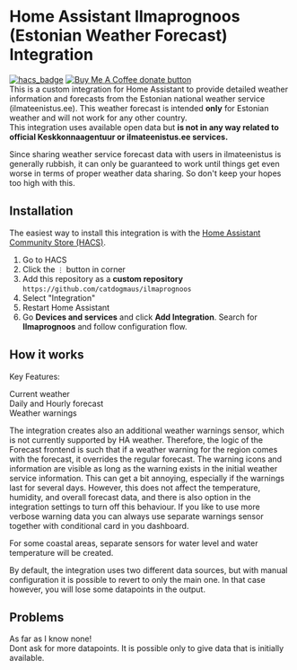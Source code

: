 # Home Assistant Ilmaprognoos (Estonian Weather Forecast) Integration

[![hacs_badge](https://img.shields.io/badge/HACS-Default-orange.svg)](https://github.com/hacs/integration)
<span class="badge-buymeacoffee">
<a href="https://ko-fi.com/catdog58928" title="Donate to this project using Ko-Fi"><img src="https://img.shields.io/badge/Buy_me_coffee_and_biscuits-donate-yellow.svg?logo=kofi" alt="Buy Me A Coffee donate button" /></a>
</span><br/> 
This is a custom integration for Home Assistant to provide detailed weather information and forecasts from the Estonian national weather service (ilmateenistus.ee). This weather forecast is intended **only** for Estonian weather and will not work for any other country.<br/> 
This integration uses available open data but **is not in any way related to official Keskkonnaagentuur or ilmateenistus.ee services.**

Since sharing weather service forecast data with users in ilmateenistus is generally rubbish, it can only be guaranteed to work until things get even worse in terms of proper weather data sharing. So don't keep your hopes too high with this.

## Installation

The easiest way to install this integration is with the [Home Assistant Community Store (HACS)](https://hacs.xyz/).

1. Go to HACS
2. Click the `⋮` button in corner
3. Add this repository as a **custom repository** `https://github.com/catdogmaus/ilmaprognoos`
4. Select "Integration"
5. Restart Home Assistant
6. Go **Devices and services** and click **Add Integration**. Search for **Ilmaprognoos** and follow configuration flow.

## How it works
Key Features:

Current weather<br/>
Daily and Hourly forecast<br/>
Weather warnings<br/>

The integration creates also an additional weather warnings sensor, which is not currently supported by HA weather. Therefore, the logic of the Forecast frontend is such that if a weather warning for the region comes with the forecast, it overrides the regular forecast. The warning icons and information are visible as long as the warning exists in the initial weather service information. This can get a bit annoying, especially if the warnings last for several days. However, this does not affect the temperature, humidity, and overall forecast data, and there is also option in the integration settings to turn off this behaviour. If you like to use more verbose warning data you can always use separate warnings sensor together with conditional card in you dashboard.<br/>

For some coastal areas, separate sensors for water level and water temperature will be created.<br/>

By default, the integration uses two different data sources, but with manual configuration it is possible to revert to only the main one. In that case however, you will lose some datapoints in the output.

## Problems 

As far as I know none!<br/>
Dont ask for more datapoints.   It is possible only to give data that is initially available.
